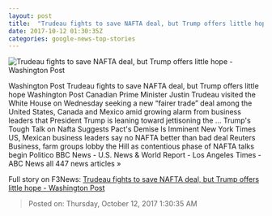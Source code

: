 ```yaml
---
layout: post
title:  "Trudeau fights to save NAFTA deal, but Trump offers little hope - Washington Post"
date: 2017-10-12 01:30:35Z
categories: google-news-top-stories
---
```


![Trudeau fights to save NAFTA deal, but Trump offers little hope - Washington Post](https://img.washingtonpost.com/rf/image_1484w/2010-2019/WashingtonPost/2017/10/11/National-Economy/Images/860289836.jpg?t=20170517)

Washington Post Trudeau fights to save NAFTA deal, but Trump offers little hope Washington Post Canadian Prime Minister Justin Trudeau visited the White House on Wednesday seeking a new “fairer trade” deal among the United States, Canada and Mexico amid growing alarm from business leaders that President Trump is leaning toward jettisoning the ... Trump's Tough Talk on Nafta Suggests Pact's Demise Is Imminent New York Times US, Mexican business leaders say no NAFTA better than bad deal Reuters Business, farm groups lobby the Hill as contentious phase of NAFTA talks begin Politico BBC News - U.S. News & World Report - Los Angeles Times - ABC News all 447 news articles »


Full story on F3News: [Trudeau fights to save NAFTA deal, but Trump offers little hope - Washington Post](http://www.f3nws.com/n/3BYtbD)

> Posted on: Thursday, October 12, 2017 1:30:35 AM
